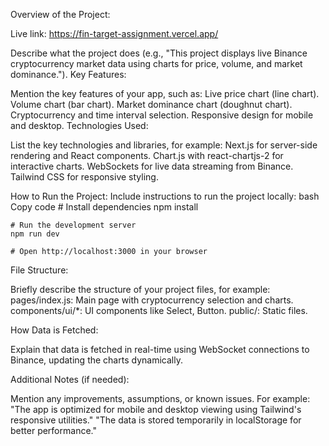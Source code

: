 Overview of the Project:

Live link: https://fin-target-assignment.vercel.app/

Describe what the project does (e.g., "This project displays live Binance cryptocurrency market data using charts for price, volume, and market dominance.").
Key Features:

Mention the key features of your app, such as:
    Live price chart (line chart).
    Volume chart (bar chart).
    Market dominance chart (doughnut chart).
    Cryptocurrency and time interval selection.
    Responsive design for mobile and desktop.
    Technologies Used:

List the key technologies and libraries, for example:
    Next.js for server-side rendering and React components.
    Chart.js with react-chartjs-2 for interactive charts.
    WebSockets for live data streaming from Binance.
    Tailwind CSS for responsive styling.

How to Run the Project:
    Include instructions to run the project locally:
    bash
    Copy code
    # Install dependencies
    npm install

    # Run the development server
    npm run dev

    # Open http://localhost:3000 in your browser
File Structure:

Briefly describe the structure of your project files, for example:
    pages/index.js: Main page with cryptocurrency selection and charts.
    components/ui/*: UI components like Select, Button.
    public/: Static files.

How Data is Fetched:

Explain that data is fetched in real-time using WebSocket connections to Binance, updating the charts dynamically.

Additional Notes (if needed):

Mention any improvements, assumptions, or known issues. For example:
"The app is optimized for mobile and desktop viewing using Tailwind's responsive utilities."
"The data is stored temporarily in localStorage for better performance."
